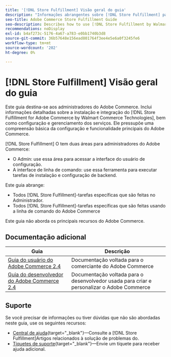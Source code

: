 ```yaml
---
title: '[!DNL Store Fulfillment] Visão geral do guia'
description: "Informações abrangentes sobre [!DNL Store Fulfillment] para administradores do Adobe Commerce, incluindo instalação e integração."
seo-title: Adobe Commerce Store Fulfillment Guide
seo-description: Describes how to use [!DNL Store Fulfillment by Walmart Commerce Technologies] services with Adobe Commerce.
recommendations: noDisplay
exl-id: b4af273c-5176-4a67-a783-e0bb1740b3d8
source-git-commit: 36b57648e156ead801764f3ee4e5e6a0f3245fe6
workflow-type: tm+mt
source-wordcount: '202'
ht-degree: 0%

---
```


# [!DNL Store Fulfillment] Visão geral do guia

Este guia destina-se aos administradores do Adobe Commerce. Inclui informações detalhadas sobre a instalação e integração do [!DNL Store Fulfillment for Adobe Commerce by Walmart Commerce Technologies], bem como configuração e gerenciamento dos serviços. Ele pressupõe uma compreensão básica da configuração e funcionalidade principais do Adobe Commerce.

[!DNL Store Fulfillment] O tem duas áreas para administradores do Adobe Commerce:

* O Admin: use essa área para acessar a interface do usuário de configuração.
* A interface de linha de comando: use essa ferramenta para executar tarefas de instalação e configuração de backend.

Este guia abrange:

* Todos [!DNL Store Fulfillment]-tarefas específicas que são feitas no Administrador.
* Todos [!DNL Store Fulfillment]-tarefas específicas que são feitas usando a linha de comando do Adobe Commerce

Este guia não aborda os principais recursos do Adobe Commerce.

## Documentação adicional

| Guia | Descrição |
|-----------------------------------------------------------------------|----------------------------------------------------------------------------|
| [Guia do usuário do Adobe Commerce 2.4](https://docs.magento.com/user-guide/) | Documentação voltada para o comerciante do Adobe Commerce |
| [Guia do desenvolvedor do Adobe Commerce 2.4](https://devdocs.magento.com/) | Documentação voltada para o desenvolvedor usada para criar e personalizar o Adobe Commerce |

## Suporte

Se você precisar de informações ou tiver dúvidas que não são abordadas neste guia, use os seguintes recursos:

* [Central de ajuda](https://experienceleague.adobe.com/docs/commerce-knowledge-base/kb/help-center-guide/magento-help-center-user-guide.html#submit-ticket){target="_blank"}—Consulte a [!DNL Store Fulfillment]Artigos relacionados à solução de problemas do.
* [Tíquetes de suporte](https://experienceleague.adobe.com/docs/commerce-knowledge-base/kb/help-center-guide/magento-help-center-user-guide.html#submit-ticket){target="_blank"}—Envie um tíquete para receber ajuda adicional.
